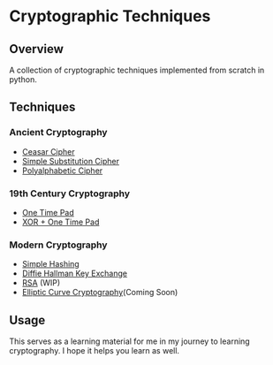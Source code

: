 # Cryptographic Techniques

## Overview

A collection of cryptographic techniques implemented from scratch in python.

## Techniques

### Ancient Cryptography

- [Ceasar Cipher](/caesar_cipher.py)
- [Simple Substitution Cipher](/simple_substitution.py)
- [Polyalphabetic Cipher](/polyaphabetic_cipher.py)

### 19th Century Cryptography

- [One Time Pad](./one_time_pad.py)
- [XOR + One Time Pad](./xor_and_one_time_pad.py)

### Modern Cryptography

- [Simple Hashing](./simple_hashing.py)
- [Diffie Hallman Key Exchange](./diffie_hellman.py)
- [RSA](./rsa.py) (WIP)
- [Elliptic Curve Cryptography](./ecc.py)(Coming Soon)

## Usage

This serves as a learning material for me in my journey to learning cryptography. I hope it helps you learn as well.
